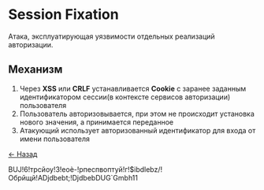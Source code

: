 # Session Fixation

Атака, эксплуатирующая уязвимости отдельных реализаций авторизации.

## Механизм

1. Через **XSS** или **CRLF** устанавливается **Cookie** с заранее заданным идентификатором сессии(в контексте сервисов авторизации) пользователя
2. Пользователь авторизовывается, при этом не происходит установка нового значения, а принимается переданное
3. Атакующий использует авторизованный идентификатор для входа от имени пользователя

[← Назад](../README.md)

BUJ!6!трсйоу!3!еоѐ-!рпеспвоптуй!г!$ibdlebz/!Обрйщй!ADjdbebt;!DjdbebDUG`Gmbh11
